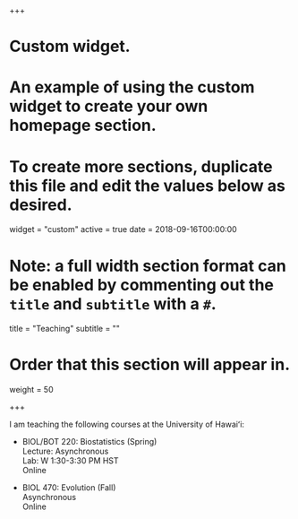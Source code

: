 +++
# Custom widget.
# An example of using the custom widget to create your own homepage section.
# To create more sections, duplicate this file and edit the values below as desired.
widget = "custom"
active = true
date = 2018-09-16T00:00:00

# Note: a full width section format can be enabled by commenting out the `title` and `subtitle` with a `#`.
title = "Teaching"
subtitle = ""

# Order that this section will appear in.
weight = 50

+++

I am teaching the following courses at the University of Hawaiʻi:

- BIOL/BOT 220: Biostatistics (Spring) \
  Lecture: Asynchronous \
  Lab: W 1:30-3:30 PM HST \
  Online

- BIOL 470: Evolution (Fall) \
  Asynchronous \
  Online

